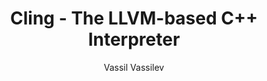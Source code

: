 ---
layout: default
title: Cling - The LLVM-based C++ Interpreter
author: Vassil Vassilev
publication:
year:
type: CHEP2012
doi: https://indico.cern.ch/contributionDisplay.py?contribId=255&confId=149557
abstract:
---